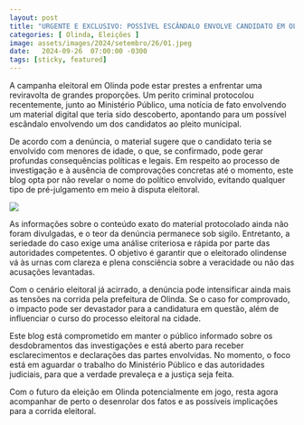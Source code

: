 ```yaml
---
layout: post
title: "URGENTE E EXCLUSIVO: POSSÍVEL ESCÂNDALO ENVOLVE CANDIDATO EM OLINDA, DENÚNCIA PROTOCOLADA NO MP AGITA CENÁRIO ELEITORAL"
categories: [ Olinda, Eleições ]
image: assets/images/2024/setembro/26/01.jpeg
date:   2024-09-26  07:00:00 -0300
tags: [sticky, featured]
---
```

A campanha eleitoral em Olinda pode estar prestes a enfrentar uma reviravolta de grandes proporções. Um perito criminal protocolou recentemente, junto ao Ministério Público, uma notícia de fato envolvendo um material digital que teria sido descoberto, apontando para um possível escândalo envolvendo um dos candidatos ao pleito municipal.

De acordo com a denúncia, o material sugere que o candidato teria se envolvido com menores de idade, o que, se confirmado, pode gerar profundas consequências políticas e legais. Em respeito ao processo de investigação e à ausência de comprovações concretas até o momento, este blog opta por não revelar o nome do político envolvido, evitando qualquer tipo de pré-julgamento em meio à disputa eleitoral.

![](assets/17273480552633.jpg)


As informações sobre o conteúdo exato do material protocolado ainda não foram divulgadas, e o teor da denúncia permanece sob sigilo. Entretanto, a seriedade do caso exige uma análise criteriosa e rápida por parte das autoridades competentes. O objetivo é garantir que o eleitorado olindense vá às urnas com clareza e plena consciência sobre a veracidade ou não das acusações levantadas.

Com o cenário eleitoral já acirrado, a denúncia pode intensificar ainda mais as tensões na corrida pela prefeitura de Olinda. Se o caso for comprovado, o impacto pode ser devastador para a candidatura em questão, além de influenciar o curso do processo eleitoral na cidade.

Este blog está comprometido em manter o público informado sobre os desdobramentos das investigações e está aberto para receber esclarecimentos e declarações das partes envolvidas. No momento, o foco está em aguardar o trabalho do Ministério Público e das autoridades judiciais, para que a verdade prevaleça e a justiça seja feita.

Com o futuro da eleição em Olinda potencialmente em jogo, resta agora acompanhar de perto o desenrolar dos fatos e as possíveis implicações para a corrida eleitoral.
